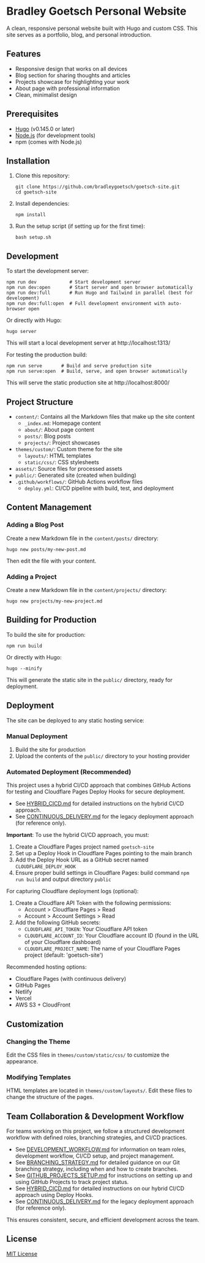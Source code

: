 # Bradley Goetsch Personal Website

A clean, responsive personal website built with Hugo and custom CSS. This site serves as a portfolio, blog, and personal introduction.

## Features

- Responsive design that works on all devices
- Blog section for sharing thoughts and articles
- Projects showcase for highlighting your work
- About page with professional information
- Clean, minimalist design

## Prerequisites

- [Hugo](https://gohugo.io/getting-started/installing/) (v0.145.0 or later)
- [Node.js](https://nodejs.org/) (for development tools)
- npm (comes with Node.js)

## Installation

1. Clone this repository:
   ```
   git clone https://github.com/bradleygoetsch/goetsch-site.git
   cd goetsch-site
   ```

2. Install dependencies:
   ```
   npm install
   ```

3. Run the setup script (if setting up for the first time):
   ```
   bash setup.sh
   ```

## Development

To start the development server:

```
npm run dev            # Start development server
npm run dev:open       # Start server and open browser automatically
npm run dev:full       # Run Hugo and Tailwind in parallel (best for development)
npm run dev:full:open  # Full development environment with auto-browser open
```

Or directly with Hugo:

```
hugo server
```

This will start a local development server at http://localhost:1313/

For testing the production build:

```
npm run serve       # Build and serve production site
npm run serve:open  # Build, serve, and open browser automatically
```

This will serve the static production site at http://localhost:8000/

## Project Structure

- `content/`: Contains all the Markdown files that make up the site content
  - `_index.md`: Homepage content
  - `about/`: About page content
  - `posts/`: Blog posts
  - `projects/`: Project showcases
- `themes/custom/`: Custom theme for the site
  - `layouts/`: HTML templates
  - `static/css/`: CSS stylesheets
- `assets/`: Source files for processed assets
- `public/`: Generated site (created when building)
- `.github/workflows/`: GitHub Actions workflow files
  - `deploy.yml`: CI/CD pipeline with build, test, and deployment

## Content Management

### Adding a Blog Post

Create a new Markdown file in the `content/posts/` directory:

```
hugo new posts/my-new-post.md
```

Then edit the file with your content.

### Adding a Project

Create a new Markdown file in the `content/projects/` directory:

```
hugo new projects/my-new-project.md
```

## Building for Production

To build the site for production:

```
npm run build
```

Or directly with Hugo:

```
hugo --minify
```

This will generate the static site in the `public/` directory, ready for deployment.

## Deployment

The site can be deployed to any static hosting service:

### Manual Deployment

1. Build the site for production
2. Upload the contents of the `public/` directory to your hosting provider

### Automated Deployment (Recommended)

This project uses a hybrid CI/CD approach that combines GitHub Actions for testing and Cloudflare Pages Deploy Hooks for secure deployment.

- See [HYBRID_CICD.md](HYBRID_CICD.md) for detailed instructions on the hybrid CI/CD approach.
- See [CONTINUOUS_DELIVERY.md](CONTINUOUS_DELIVERY.md) for the legacy deployment approach (for reference only).

**Important**: To use the hybrid CI/CD approach, you must:
1. Create a Cloudflare Pages project named `goetsch-site`
2. Set up a Deploy Hook in Cloudflare Pages pointing to the main branch
3. Add the Deploy Hook URL as a GitHub secret named `CLOUDFLARE_DEPLOY_HOOK`
4. Ensure proper build settings in Cloudflare Pages: build command `npm run build` and output directory `public`

For capturing Cloudflare deployment logs (optional):
1. Create a Cloudflare API Token with the following permissions:
   - Account > Cloudflare Pages > Read
   - Account > Account Settings > Read
2. Add the following GitHub secrets:
   - `CLOUDFLARE_API_TOKEN`: Your Cloudflare API token
   - `CLOUDFLARE_ACCOUNT_ID`: Your Cloudflare account ID (found in the URL of your Cloudflare dashboard)
   - `CLOUDFLARE_PROJECT_NAME`: The name of your Cloudflare Pages project (default: 'goetsch-site')

Recommended hosting options:
- Cloudflare Pages (with continuous delivery)
- GitHub Pages
- Netlify
- Vercel
- AWS S3 + CloudFront

## Customization

### Changing the Theme

Edit the CSS files in `themes/custom/static/css/` to customize the appearance.

### Modifying Templates

HTML templates are located in `themes/custom/layouts/`. Edit these files to change the structure of the pages.

## Team Collaboration & Development Workflow

For teams working on this project, we follow a structured development workflow with defined roles, branching strategies, and CI/CD practices.

- See [DEVELOPMENT_WORKFLOW.md](DEVELOPMENT_WORKFLOW.md) for information on team roles, development workflow, CI/CD setup, and project management.
- See [BRANCHING_STRATEGY.md](BRANCHING_STRATEGY.md) for detailed guidance on our Git branching strategy, including when and how to create branches.
- See [GITHUB_PROJECTS_SETUP.md](GITHUB_PROJECTS_SETUP.md) for instructions on setting up and using GitHub Projects to track project status.
- See [HYBRID_CICD.md](HYBRID_CICD.md) for detailed instructions on our hybrid CI/CD approach using Deploy Hooks.
- See [CONTINUOUS_DELIVERY.md](CONTINUOUS_DELIVERY.md) for the legacy deployment approach (for reference only).

This ensures consistent, secure, and efficient development across the team.

## License

[MIT License](LICENSE)
